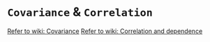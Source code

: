 # `Covariance` & `Correlation`

[Refer to wiki: Covariance](https://www.wikiwand.com/en/Covariance)
[Refer to wiki: Correlation and dependence ](https://www.wikiwand.com/en/Correlation_and_dependence)